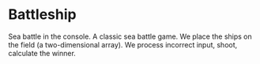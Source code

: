 # Battleship

Sea battle in the console. A classic sea battle game. We place the ships on the field (a two-dimensional array). We process incorrect input, shoot, calculate the winner.
